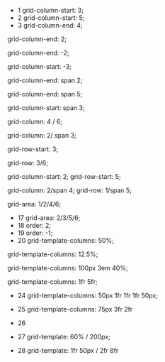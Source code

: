 * 1
grid-column-start: 3;
* 2
grid-column-start: 5;
* 3
grid-column-end: 4;

grid-column-end: 2;

grid-column-end: -2;

grid-column-start: -3;

grid-column-end: span 2;

grid-column-end: span 5;

grid-column-start: span 3;

grid-column: 4 / 6;

grid-column: 2/ span 3;

grid-row-start: 3;

grid-row: 3/6;

grid-column-start: 2;
grid-row-start: 5;

grid-column: 2/span 4;
grid-row: 1/span 5;

grid-area: 1/2/4/6;
* 17
grid-area: 2/3/5/6;
* 18
order: 2;
* 19
order: -1;
* 20
grid-template-columns: 50%;

grid-template-columns: 12.5%;

grid-template-columns: 100px 3em 40%;

grid-template-columns: 1fr 5fr;
* 24
grid-template-columns: 50px 1fr 1fr 1fr 50px;
* 25
grid-template-columns: 75px 3fr 2fr
* 26

* 27
grid-template: 60% / 200px;
* 28
grid-template: 1fr 50px / 2fr 8fr
